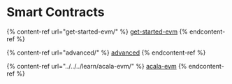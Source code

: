 # Smart Contracts

{% content-ref url="get-started-evm/" %}
[get-started-evm](get-started-evm/)
{% endcontent-ref %}

{% content-ref url="advanced/" %}
[advanced](advanced/)
{% endcontent-ref %}

{% content-ref url="../../../learn/acala-evm/" %}
[acala-evm](../../../learn/acala-evm/)
{% endcontent-ref %}

